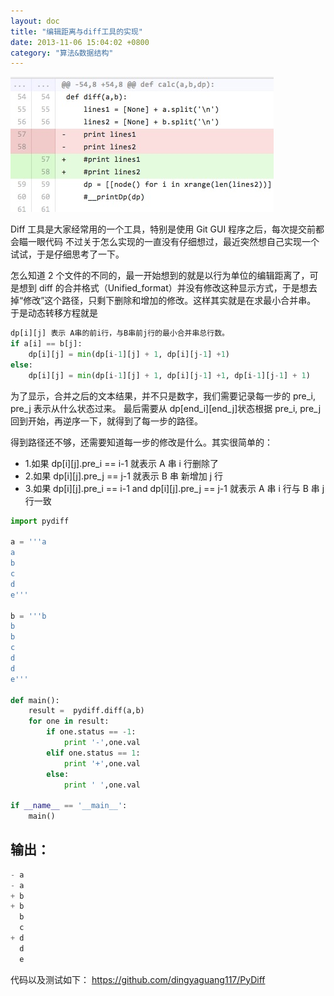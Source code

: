 ```yaml
---
layout: doc
title: "编辑距离与diff工具的实现"
date: 2013-11-06 15:04:02 +0800
category: "算法&数据结构"
---
```


![](/blog/assets/img/2013-11-06-pydiff.jpg)

Diff 工具是大家经常用的一个工具，特别是使用 Git GUI 程序之后，每次提交前都会瞄一眼代码
不过关于怎么实现的一直没有仔细想过，最近突然想自己实现一个试试，于是仔细思考了一下。

怎么知道 2 个文件的不同的，最一开始想到的就是以行为单位的编辑距离了，可是想到 diff 的合并格式（Unified_format）并没有修改这种显示方式，于是想去掉“修改”这个路径，只剩下删除和增加的修改。这样其实就是在求最小合并串。
于是动态转移方程就是

```python
dp[i][j] 表示 A串的前i行，与B串前j行的最小合并串总行数。
if a[i] == b[j]:
    dp[i][j] = min(dp[i-1][j] + 1, dp[i][j-1] +1)
else:
    dp[i][j] = min(dp[i-1][j] + 1, dp[i][j-1] +1, dp[i-1][j-1] + 1)
```

为了显示，合并之后的文本结果，并不只是数字，我们需要记录每一步的 pre_i, pre_j 表示从什么状态过来。
最后需要从 dp[end_i][end_j]状态根据 pre_i, pre_j 回到开始，再逆序一下，就得到了每一步的路径。

得到路径还不够，还需要知道每一步的修改是什么。其实很简单的：

- 1.如果 dp[i][j].pre_i == i-1 就表示 A 串 i 行删除了
- 2.如果 dp[i][j].pre_j == j-1 就表示 B 串 新增加 j 行
- 3.如果 dp[i][j].pre_i == i-1 and dp[i][j].pre_j == j-1 就表示 A 串 i 行与 B 串 j 行一致

```python
import pydiff

a = '''a
a
b
c
d
e'''

b = '''b
b
b
c
d
d
e'''

def main():
    result =  pydiff.diff(a,b)
    for one in result:
        if one.status == -1:
            print '-',one.val
        elif one.status == 1:
            print '+',one.val
        else:
            print ' ',one.val

if __name__ == '__main__':
    main()
```

## 输出：

```python
- a
- a
+ b
+ b
  b
  c
+ d
  d
  e
```

代码以及测试如下：
https://github.com/dingyaguang117/PyDiff
